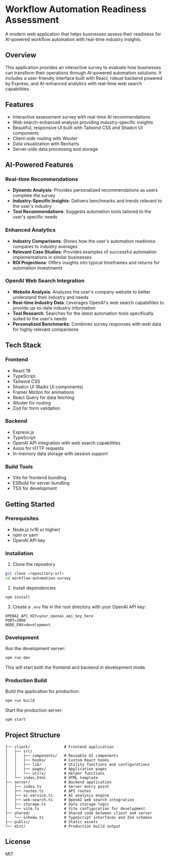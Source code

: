 # Workflow Automation Readiness Assessment

A modern web application that helps businesses assess their readiness for AI-powered workflow automation with real-time industry insights.

## Overview

This application provides an interactive survey to evaluate how businesses can transform their operations through AI-powered automation solutions. It includes a user-friendly interface built with React, robust backend powered by Express, and AI-enhanced analytics with real-time web search capabilities.

## Features

- Interactive assessment survey with real-time AI recommendations
- Web search-enhanced analysis providing industry-specific insights
- Beautiful, responsive UI built with Tailwind CSS and Shadcn UI components
- Client-side routing with Wouter
- Data visualization with Recharts
- Server-side data processing and storage

## AI-Powered Features

### Real-time Recommendations
- **Dynamic Analysis**: Provides personalized recommendations as users complete the survey
- **Industry-Specific Insights**: Delivers benchmarks and trends relevant to the user's industry
- **Tool Recommendations**: Suggests automation tools tailored to the user's specific needs

### Enhanced Analytics
- **Industry Comparisons**: Shows how the user's automation readiness compares to industry averages
- **Relevant Case Studies**: Provides examples of successful automation implementations in similar businesses
- **ROI Projections**: Offers insights into typical timeframes and returns for automation investments

### OpenAI Web Search Integration
- **Website Analysis**: Analyzes the user's company website to better understand their industry and needs
- **Real-time Industry Data**: Leverages OpenAI's web search capabilities to provide up-to-date industry information
- **Tool Research**: Searches for the latest automation tools specifically suited to the user's needs
- **Personalized Benchmarks**: Combines survey responses with web data for highly relevant comparisons

## Tech Stack

### Frontend
- React 18
- TypeScript
- Tailwind CSS
- Shadcn UI (Radix UI components)
- Framer Motion for animations
- React Query for data fetching
- Wouter for routing
- Zod for form validation

### Backend
- Express.js
- TypeScript
- OpenAI API integration with web search capabilities
- Axios for HTTP requests
- In-memory data storage with session support

### Build Tools
- Vite for frontend bundling
- ESBuild for server bundling
- TSX for development

## Getting Started

### Prerequisites
- Node.js (v16 or higher)
- npm or yarn
- OpenAI API key

### Installation

1. Clone the repository
```bash
git clone <repository-url>
cd workflow-automation-survey
```

2. Install dependencies
```bash
npm install
```

3. Create a `.env` file in the root directory with your OpenAI API key:
```
OPENAI_API_KEY=your_openai_api_key_here
PORT=3000
NODE_ENV=development
```

### Development

Run the development server:
```bash
npm run dev
```

This will start both the frontend and backend in development mode.

### Production Build

Build the application for production:
```bash
npm run build
```

Start the production server:
```bash
npm start
```

## Project Structure

```
├── client/               # Frontend application
│   ├── src/
│   │   ├── components/   # Reusable UI components
│   │   ├── hooks/        # Custom React hooks
│   │   ├── lib/          # Utility functions and configurations
│   │   ├── pages/        # Application pages
│   │   └── utils/        # Helper functions
│   └── index.html        # HTML template
├── server/               # Backend application
│   ├── index.ts          # Server entry point
│   ├── routes.ts         # API routes
│   ├── ai-service.ts     # AI analysis engine
│   ├── web-search.ts     # OpenAI web search integration
│   ├── storage.ts        # Data storage logic
│   └── vite.ts           # Vite configuration for development
├── shared/               # Shared code between client and server
│   └── schema.ts         # TypeScript interfaces and Zod schemas
├── public/               # Static assets
└── dist/                 # Production build output
```

## License

MIT 